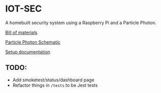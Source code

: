 # IOT-SEC

A homebuilt security system using a Raspberry Pi and a Particle Photon.

[Bill of materials](docs/Bill_of_Materials.md)

[Particle Photon Schematic](docs/IOT-SEC_Schematic.png)

[Setup documentation](docs/Setup.md)

## TODO:

-   Add smoketest/status/dashboard page
-   Refactor things in `/tests` to be Jest tests
